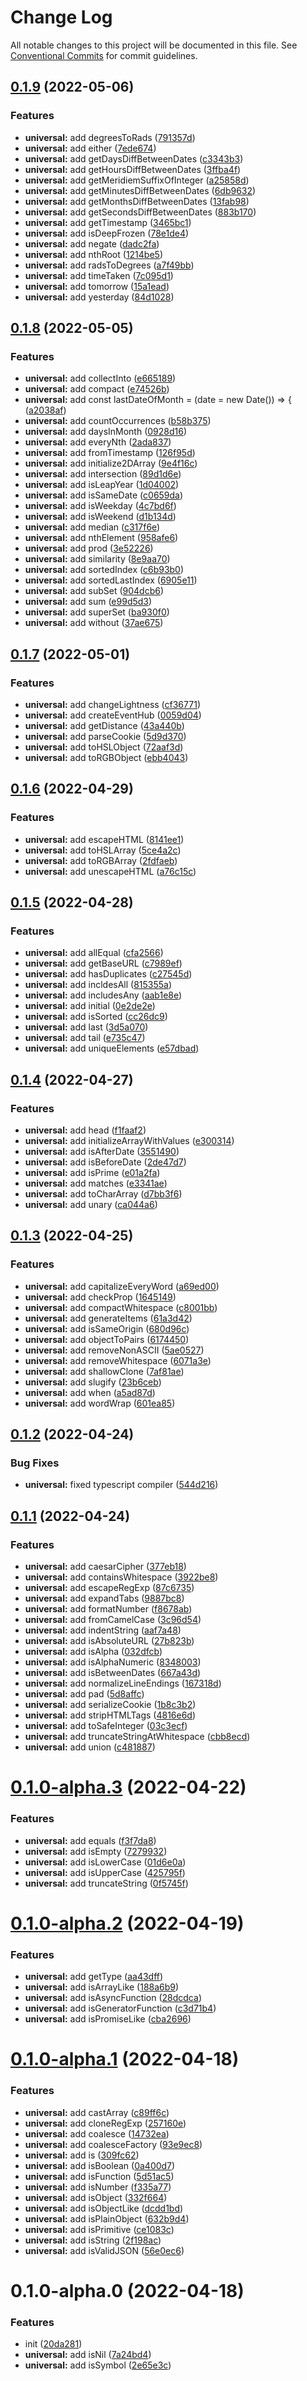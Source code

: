 # Change Log

All notable changes to this project will be documented in this file.
See [Conventional Commits](https://conventionalcommits.org) for commit guidelines.

## [0.1.9](https://github.com/changjunhao/panacea/compare/panacea-core@0.1.8...panacea-core@0.1.9) (2022-05-06)

### Features

- **universal:** add degreesToRads ([791357d](https://github.com/changjunhao/panacea/commit/791357db1448680bbe9d4a04620c1edaabe6c1a3))
- **universal:** add either ([7ede674](https://github.com/changjunhao/panacea/commit/7ede6743952faf6ad2333131688d46aa6711f440))
- **universal:** add getDaysDiffBetweenDates ([c3343b3](https://github.com/changjunhao/panacea/commit/c3343b30e070371e160aae2114f13164f610c2aa))
- **universal:** add getHoursDiffBetweenDates ([3ffba4f](https://github.com/changjunhao/panacea/commit/3ffba4f2943e13fa8ae9086b49e9a07e9479117d))
- **universal:** add getMeridiemSuffixOfInteger ([a25858d](https://github.com/changjunhao/panacea/commit/a25858d787ad8452692413d5c771a1fed4c02fe1))
- **universal:** add getMinutesDiffBetweenDates ([6db9632](https://github.com/changjunhao/panacea/commit/6db9632984ed57006619d3196acae1ef7371d5f8))
- **universal:** add getMonthsDiffBetweenDates ([13fab98](https://github.com/changjunhao/panacea/commit/13fab98ded5af2aeec8ec804291465027325d373))
- **universal:** add getSecondsDiffBetweenDates ([883b170](https://github.com/changjunhao/panacea/commit/883b1706079a9866970463084dd24660b42ba2e8))
- **universal:** add getTimestamp ([3465bc1](https://github.com/changjunhao/panacea/commit/3465bc105b7c2773c2653174d46c685d60674cf3))
- **universal:** add isDeepFrozen ([78e1de4](https://github.com/changjunhao/panacea/commit/78e1de4cb775182f5b42c7fc4a1695331af0c007))
- **universal:** add negate ([dadc2fa](https://github.com/changjunhao/panacea/commit/dadc2fae4fb5aba047f971ba3f3466ba068b674f))
- **universal:** add nthRoot ([1214be5](https://github.com/changjunhao/panacea/commit/1214be5ad3e386fb89b35df0c7f448da712a4054))
- **universal:** add radsToDegrees ([a7f49bb](https://github.com/changjunhao/panacea/commit/a7f49bb0a8eb54fc75a69a46c5567773371917f9))
- **universal:** add timeTaken ([7c095d1](https://github.com/changjunhao/panacea/commit/7c095d11407b70e7ecd3ba04f93588a02bb889c2))
- **universal:** add tomorrow ([15a1ead](https://github.com/changjunhao/panacea/commit/15a1eadaacf99ffac160086f48a6215e92977957))
- **universal:** add yesterday ([84d1028](https://github.com/changjunhao/panacea/commit/84d10282c45c61b494bde01e18bcfc0501b66323))

## [0.1.8](https://github.com/changjunhao/panacea/compare/panacea-core@0.1.7...panacea-core@0.1.8) (2022-05-05)

### Features

- **universal:** add collectInto ([e665189](https://github.com/changjunhao/panacea/commit/e665189a2a1af2bcfe98868fac8b23d27e7a6460))
- **universal:** add compact ([e74526b](https://github.com/changjunhao/panacea/commit/e74526b1ba6f82e0ce475cb546655e1d427a6606))
- **universal:** add const lastDateOfMonth = (date = new Date()) => { ([a2038af](https://github.com/changjunhao/panacea/commit/a2038af6afe4a79d0d9d3c3f7486bfc903fab1e9))
- **universal:** add countOccurrences ([b58b375](https://github.com/changjunhao/panacea/commit/b58b375a093c44074674a48eda53086d546a2fb7))
- **universal:** add daysInMonth ([0928d16](https://github.com/changjunhao/panacea/commit/0928d167a31a6ef92003b4276e96b721757d71ed))
- **universal:** add everyNth ([2ada837](https://github.com/changjunhao/panacea/commit/2ada837b77ed71082f5368b612cbe210b6fea84c))
- **universal:** add fromTimestamp ([126f95d](https://github.com/changjunhao/panacea/commit/126f95d62df2a2adf58d448919c069347bcc9026))
- **universal:** add initialize2DArray ([9e4f16c](https://github.com/changjunhao/panacea/commit/9e4f16c3fb8a570a72ad71abbd23c8d17349f660))
- **universal:** add intersection ([89d1d6e](https://github.com/changjunhao/panacea/commit/89d1d6ea6350b6fd842168c61bc3198138b8068a))
- **universal:** add isLeapYear ([1d04002](https://github.com/changjunhao/panacea/commit/1d04002e97c985ecf0ef8373b88e74e5df25c33b))
- **universal:** add isSameDate ([c0659da](https://github.com/changjunhao/panacea/commit/c0659da7ae97473232f1e01aba4c906bbd2e5aca))
- **universal:** add isWeekday ([4c7bd6f](https://github.com/changjunhao/panacea/commit/4c7bd6f715c8e95889b18815547bc1f8fa182010))
- **universal:** add isWeekend ([d1b134d](https://github.com/changjunhao/panacea/commit/d1b134d1f87371273b72f9d1c70a4df1512def5c))
- **universal:** add median ([c317f6e](https://github.com/changjunhao/panacea/commit/c317f6e78c5e9445917eb0a3cafeabaf68ea049e))
- **universal:** add nthElement ([958afe6](https://github.com/changjunhao/panacea/commit/958afe6a460710487f70583edb4fd5d1cb031675))
- **universal:** add prod ([3e52226](https://github.com/changjunhao/panacea/commit/3e52226c4e66f13c882d88dd61d9bf17dc2f95db))
- **universal:** add similarity ([8e9aa70](https://github.com/changjunhao/panacea/commit/8e9aa7080d8b95d974887b1be488fb57c7f5d26d))
- **universal:** add sortedIndex ([c6b93b0](https://github.com/changjunhao/panacea/commit/c6b93b027ac674b17fbab50c2ed89ccb65e3cca9))
- **universal:** add sortedLastIndex ([6905e11](https://github.com/changjunhao/panacea/commit/6905e11d8c9e8621f6ebad33b2442f58a527d137))
- **universal:** add subSet ([904dcb6](https://github.com/changjunhao/panacea/commit/904dcb60519600febb8363eaf8060d29288d3512))
- **universal:** add sum ([e99d5d3](https://github.com/changjunhao/panacea/commit/e99d5d3175a2b94889445a3ee40e8b37591353ff))
- **universal:** add superSet ([ba930f0](https://github.com/changjunhao/panacea/commit/ba930f08ca96b89419b5b7a7eb1d83e55ff6733b))
- **universal:** add without ([37ae675](https://github.com/changjunhao/panacea/commit/37ae675f65670225098e8f18ab4cc7d0764a7313))

## [0.1.7](https://github.com/changjunhao/panacea/compare/panacea-core@0.1.6...panacea-core@0.1.7) (2022-05-01)

### Features

- **universal:** add changeLightness ([cf36771](https://github.com/changjunhao/panacea/commit/cf367718efd200eac55acfc623a4898fac27890b))
- **universal:** add createEventHub ([0059d04](https://github.com/changjunhao/panacea/commit/0059d04400d30e2aea4960a68f1dbf60652d7d1f))
- **universal:** add getDistance ([43a440b](https://github.com/changjunhao/panacea/commit/43a440bdd82d90105b79612a7049950c4655fb66))
- **universal:** add parseCookie ([5d9d370](https://github.com/changjunhao/panacea/commit/5d9d37057256bebdee8e50788e49f2958edf77cd))
- **universal:** add toHSLObject ([72aaf3d](https://github.com/changjunhao/panacea/commit/72aaf3d2f657b8f23e496c17d32477166651494e))
- **universal:** add toRGBObject ([ebb4043](https://github.com/changjunhao/panacea/commit/ebb404312922e81895bc4bc2040c6f0ee442e9e1))

## [0.1.6](https://github.com/changjunhao/panacea/compare/panacea-core@0.1.5...panacea-core@0.1.6) (2022-04-29)

### Features

- **universal:** add escapeHTML ([8141ee1](https://github.com/changjunhao/panacea/commit/8141ee1ce9338190e44fbd8b8f8076a22f18bd89))
- **universal:** add toHSLArray ([5ce4a2c](https://github.com/changjunhao/panacea/commit/5ce4a2cbff155bde9280b459450bb44f737fbfc5))
- **universal:** add toRGBArray ([2fdfaeb](https://github.com/changjunhao/panacea/commit/2fdfaeb8ac0f67a485523a20f2939cb9a106c12b))
- **universal:** add unescapeHTML ([a76c15c](https://github.com/changjunhao/panacea/commit/a76c15c09eeee38b3099b282a3c7b951d1084583))

## [0.1.5](https://github.com/changjunhao/panacea/compare/panacea-core@0.1.4...panacea-core@0.1.5) (2022-04-28)

### Features

- **universal:** add allEqual ([cfa2566](https://github.com/changjunhao/panacea/commit/cfa2566c5330ae1cf2d9829dba35a9f80d2d1a46))
- **universal:** add getBaseURL ([c7989ef](https://github.com/changjunhao/panacea/commit/c7989eff1207da1673a6906f6c8dec031483866b))
- **universal:** add hasDuplicates ([c27545d](https://github.com/changjunhao/panacea/commit/c27545df99d36a1a8cbe9c212d134f6dd74cd6ca))
- **universal:** add incldesAll ([815355a](https://github.com/changjunhao/panacea/commit/815355af3e07ec49bc283ffa2875ef5d167e1949))
- **universal:** add includesAny ([aab1e8e](https://github.com/changjunhao/panacea/commit/aab1e8e7c3efc26aaf50b00ac3c9149b57e070a9))
- **universal:** add initial ([0e2de2e](https://github.com/changjunhao/panacea/commit/0e2de2e5385178dbb6a6b564bc7c732961cc93c0))
- **universal:** add isSorted ([cc26dc9](https://github.com/changjunhao/panacea/commit/cc26dc9a88fd2c8457143879cd20ea640411451a))
- **universal:** add last ([3d5a070](https://github.com/changjunhao/panacea/commit/3d5a0706aa8dc69d116ccc05aa139d79e448bb46))
- **universal:** add tail ([e735c47](https://github.com/changjunhao/panacea/commit/e735c478e908d95697b5fcbcac1bbae7332b36f2))
- **universal:** add uniqueElements ([e57dbad](https://github.com/changjunhao/panacea/commit/e57dbad5ab115f66024b10776dacabe0d4b1808b))

## [0.1.4](https://github.com/changjunhao/panacea/compare/panacea-core@0.1.3...panacea-core@0.1.4) (2022-04-27)

### Features

- **universal:** add head ([f1faaf2](https://github.com/changjunhao/panacea/commit/f1faaf2f0074dbe92492e45057cc00e0b1e455da))
- **universal:** add initializeArrayWithValues ([e300314](https://github.com/changjunhao/panacea/commit/e300314f05e976c718dadeeda06956dc66ed2797))
- **universal:** add isAfterDate ([3551490](https://github.com/changjunhao/panacea/commit/35514907d5201844f1d0aca4bf80fb132cad9bd0))
- **universal:** add isBeforeDate ([2de47d7](https://github.com/changjunhao/panacea/commit/2de47d738aaa0d338796ac1f3c19b5d5753689c1))
- **universal:** add isPrime ([e01a2fa](https://github.com/changjunhao/panacea/commit/e01a2fae74ad80bd8f3cffd6986bc923bd6250c9))
- **universal:** add matches ([e3341ae](https://github.com/changjunhao/panacea/commit/e3341aea25c7692cf17f27cd4e21db87aa46f907))
- **universal:** add toCharArray ([d7bb3f6](https://github.com/changjunhao/panacea/commit/d7bb3f65dca3eb4600c331ec3d7447d076e23e59))
- **universal:** add unary ([ca044a6](https://github.com/changjunhao/panacea/commit/ca044a669fb78596c57051b90d920fd7e2cb4aab))

## [0.1.3](https://github.com/changjunhao/panacea/compare/panacea-core@0.1.2...panacea-core@0.1.3) (2022-04-25)

### Features

- **universal:** add capitalizeEveryWord ([a69ed00](https://github.com/changjunhao/panacea/commit/a69ed00eb69785563d4659cf505a90fc166f791c))
- **universal:** add checkProp ([1645149](https://github.com/changjunhao/panacea/commit/164514943ffc92d612423fb2bcf82adad11afb65))
- **universal:** add compactWhitespace ([c8001bb](https://github.com/changjunhao/panacea/commit/c8001bb47506a623398ba03ab20578fff7191297))
- **universal:** add generateItems ([61a3d42](https://github.com/changjunhao/panacea/commit/61a3d420fbfa7fb65a1151957e461924e773161f))
- **universal:** add isSameOrigin ([680d96c](https://github.com/changjunhao/panacea/commit/680d96c60ab04fb1c4716efbc507d829b456dd48))
- **universal:** add objectToPairs ([6174450](https://github.com/changjunhao/panacea/commit/6174450237920584dfac9f76d0c0cd40c8e99d2e))
- **universal:** add removeNonASCII ([5ae0527](https://github.com/changjunhao/panacea/commit/5ae05279f0e3364f989325be6bcfcca57e99da1f))
- **universal:** add removeWhitespace ([6071a3e](https://github.com/changjunhao/panacea/commit/6071a3e2fe7c37ad683e5c543d9bab374ab1a0ad))
- **universal:** add shallowClone ([7af81ae](https://github.com/changjunhao/panacea/commit/7af81aefad1ff1bbd8496dd651d77a349a64509c))
- **universal:** add slugify ([23b6ceb](https://github.com/changjunhao/panacea/commit/23b6ceb2087a56672e034d1a03add4c144c3ea48))
- **universal:** add when ([a5ad87d](https://github.com/changjunhao/panacea/commit/a5ad87d747ee3f3e1483bf7fbccafa5a7eac0940))
- **universal:** add wordWrap ([601ea85](https://github.com/changjunhao/panacea/commit/601ea8503a9d1b388f907af534ee1282591a6224))

## [0.1.2](https://github.com/changjunhao/panacea/compare/panacea-core@0.1.1...panacea-core@0.1.2) (2022-04-24)

### Bug Fixes

- **universal:** fixed typescript compiler ([544d216](https://github.com/changjunhao/panacea/commit/544d216ede430660cd7b8a4dba849583e4e5d0d3))

## [0.1.1](https://github.com/changjunhao/panacea/compare/panacea-core@0.1.0...panacea-core@0.1.1) (2022-04-24)

### Features

- **universal:** add caesarCipher ([377eb18](https://github.com/changjunhao/panacea/commit/377eb1861435be8189ed92a6e3c55f06cb6b412c))
- **universal:** add containsWhitespace ([3922be8](https://github.com/changjunhao/panacea/commit/3922be8f4bf1fa90c9bb74485fa9fd5610bb6c62))
- **universal:** add escapeRegExp ([87c6735](https://github.com/changjunhao/panacea/commit/87c6735236e3949ec15c27720b250e65c76d98d7))
- **universal:** add expandTabs ([9887bc8](https://github.com/changjunhao/panacea/commit/9887bc8e05ea866d31fe2b1eb8f18f64f92d02f2))
- **universal:** add formatNumber ([f8678ab](https://github.com/changjunhao/panacea/commit/f8678aba5beff0d4344a07c5cbd69a48ee7e1a43))
- **universal:** add fromCamelCase ([3c96d54](https://github.com/changjunhao/panacea/commit/3c96d54c9f75f1e20e18af5dad0f9e7729381580))
- **universal:** add indentString ([aaf7a48](https://github.com/changjunhao/panacea/commit/aaf7a48f7b9958d468c30086696f74b3bc9788de))
- **universal:** add isAbsoluteURL ([27b823b](https://github.com/changjunhao/panacea/commit/27b823bddef68e280042d96d6c29841f482de88f))
- **universal:** add isAlpha ([032dfcb](https://github.com/changjunhao/panacea/commit/032dfcb44eab269dfde39fa540338f77a487a599))
- **universal:** add isAlphaNumeric ([8348003](https://github.com/changjunhao/panacea/commit/8348003cc26c6747c4f4d0ca95ff58e1e4a185df))
- **universal:** add isBetweenDates ([667a43d](https://github.com/changjunhao/panacea/commit/667a43d47e824bcb521b56615af799c0ca6763f4))
- **universal:** add normalizeLineEndings ([167318d](https://github.com/changjunhao/panacea/commit/167318d01cf85cc0d88de892c06fc7d4b92c011b))
- **universal:** add pad ([5d8affc](https://github.com/changjunhao/panacea/commit/5d8affc7413cf58d835b369a94a68f5e774006d8))
- **universal:** add serializeCookie ([1b8c3b2](https://github.com/changjunhao/panacea/commit/1b8c3b201628203934bca18700ed62889ccfc1f4))
- **universal:** add stripHTMLTags ([4816e6d](https://github.com/changjunhao/panacea/commit/4816e6dce2a156cf86e0aaac230bf01a7c23c7c9))
- **universal:** add toSafeInteger ([03c3ecf](https://github.com/changjunhao/panacea/commit/03c3ecf912c27a6cbd7de4c18a183e5d90be548d))
- **universal:** add truncateStringAtWhitespace ([cbb8ecd](https://github.com/changjunhao/panacea/commit/cbb8ecd215fb8055d26eec11b24297d4d640739f))
- **universal:** add union ([c481887](https://github.com/changjunhao/panacea/commit/c48188799daad58bb6ada6a8914c0e29a6d528d0))

# [0.1.0-alpha.3](https://github.com/changjunhao/panacea/compare/panacea-core@0.1.0-alpha.2...panacea-core@0.1.0-alpha.3) (2022-04-22)

### Features

- **universal:** add equals ([f3f7da8](https://github.com/changjunhao/panacea/commit/f3f7da88c4ab52f5a9d875f561c82ecb5929a8dd))
- **universal:** add isEmpty ([7279932](https://github.com/changjunhao/panacea/commit/7279932f20858d12a0fd0fc43f81ca680c810fa2))
- **universal:** add isLowerCase ([01d6e0a](https://github.com/changjunhao/panacea/commit/01d6e0ab9b9c4ca6f043f6484e5dd37b97ae7b5b))
- **universal:** add isUpperCase ([425795f](https://github.com/changjunhao/panacea/commit/425795f93819e196fda041088b1c16aee23ccba4))
- **universal:** add truncateString ([0f5745f](https://github.com/changjunhao/panacea/commit/0f5745f9595df2de027e2f3b2e8c9b1895418758))

# [0.1.0-alpha.2](https://github.com/changjunhao/panacea/compare/panacea-core@0.1.0-alpha.1...panacea-core@0.1.0-alpha.2) (2022-04-19)

### Features

- **universal:** add getType ([aa43dff](https://github.com/changjunhao/panacea/commit/aa43dffd7257ef544d4779ab5842e0b38031dc49))
- **universal:** add isArrayLike ([188a6b9](https://github.com/changjunhao/panacea/commit/188a6b9c8dde0a7e019c3e8384adb01806fa2bd2))
- **universal:** add isAsyncFunction ([28dcdca](https://github.com/changjunhao/panacea/commit/28dcdcaf13683b160ffdf71572768eb5cd55a7b7))
- **universal:** add isGeneratorFunction ([c3d71b4](https://github.com/changjunhao/panacea/commit/c3d71b4fb6f180da0bd43fb5d2e5ba7f01453728))
- **universal:** add isPromiseLike ([cba2696](https://github.com/changjunhao/panacea/commit/cba2696d31fde20eb05e827dfd48e8903aa7cc32))

# [0.1.0-alpha.1](https://github.com/changjunhao/panacea/compare/panacea-core@0.1.0-alpha.0...panacea-core@0.1.0-alpha.1) (2022-04-18)

### Features

- **universal:** add castArray ([c89ff6c](https://github.com/changjunhao/panacea/commit/c89ff6c0738cbfaa9b04a8a5237441c2923ad51e))
- **universal:** add cloneRegExp ([257160e](https://github.com/changjunhao/panacea/commit/257160e25d66e59dc5b8f9916a521a6194863823))
- **universal:** add coalesce ([14732ea](https://github.com/changjunhao/panacea/commit/14732eaea25e8451441695589b499c8b6f58ce1b))
- **universal:** add coalesceFactory ([93e9ec8](https://github.com/changjunhao/panacea/commit/93e9ec8ad56e305f08be94090bc10cdf6d860d84))
- **universal:** add is ([309fc62](https://github.com/changjunhao/panacea/commit/309fc62ba89014c116a427dde087d1a17a002944))
- **universal:** add isBoolean ([0a400d7](https://github.com/changjunhao/panacea/commit/0a400d7c0ae1e8964bffbc93162584edf0a9e82e))
- **universal:** add isFunction ([5d51ac5](https://github.com/changjunhao/panacea/commit/5d51ac5d57d0878eedd179bc571014616e2eb807))
- **universal:** add isNumber ([f335a77](https://github.com/changjunhao/panacea/commit/f335a7745008383aed4b21891c2a53d161d29aec))
- **universal:** add isObject ([332f664](https://github.com/changjunhao/panacea/commit/332f664e042a37931eb7ee4a3b98f35a7ecaffa1))
- **universal:** add isObjectLike ([dcdd1bd](https://github.com/changjunhao/panacea/commit/dcdd1bdf3b5c5ffcc5579e263aeee393d447f6ae))
- **universal:** add isPlainObject ([632b9d4](https://github.com/changjunhao/panacea/commit/632b9d4717562753698a30e86eab496e46dc7508))
- **universal:** add isPrimitive ([ce1083c](https://github.com/changjunhao/panacea/commit/ce1083c6d07717f0c34729ca31b5eed151f5a115))
- **universal:** add isString ([2f198ac](https://github.com/changjunhao/panacea/commit/2f198aca0317734f619edac1d79ebef10e1fc377))
- **universal:** add isValidJSON ([56e0ec6](https://github.com/changjunhao/panacea/commit/56e0ec6c1107738f5b5358b6867f0d153230b7b2))

# 0.1.0-alpha.0 (2022-04-18)

### Features

- init ([20da281](https://github.com/changjunhao/panacea/commit/20da28104d48a1f491818e309edea7d24b1da3ec))
- **universal:** add isNil ([7a24bd4](https://github.com/changjunhao/panacea/commit/7a24bd42a769c1161ba25b214587a2fd9ab3b474))
- **universal:** add isSymbol ([2e65e3c](https://github.com/changjunhao/panacea/commit/2e65e3cea70ed2dc23148a0ef88ad76dbe11400b))
